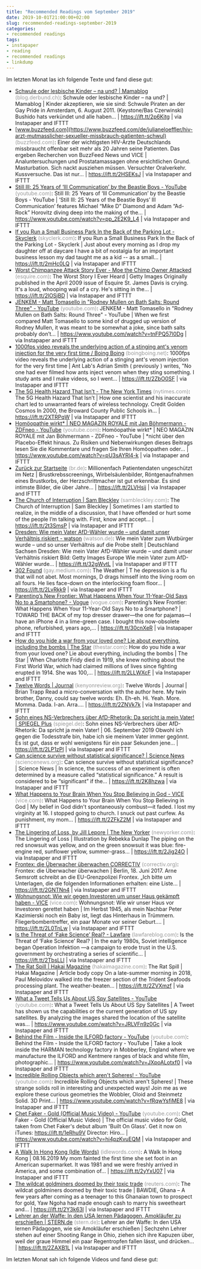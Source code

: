 ```yaml
---
title: "Recommended Readings vom September 2019"
date: 2019-10-01T21:00:00+02:00
slug: recommended-readings-september-2019
categories:
- recommended readings
tags:
- instapaper
- reading
- recommended readings
- linkdump
---
```


Im letzten Monat las ich folgende Texte und fand diese gut:

- [Schwule oder lesbische Kinder – na und? | Mamablog](https://blog.derbund.ch/mamablog/index.php/34683/schwule-kinder-na-und/) <span style="color: #999999;">(blog.derbund.ch)</span>: Schwule oder lesbische Kinder – na und? | Mamablog | Kinder akzeptieren, wie sie sind: Schwule Piraten an der Gay Pride in Amsterdam, 6. August 2011. (Keystone/Bas Czerwinski) Bushido hats verkündet und alle haben… | https://ift.tt/2p6Kitg | via Instapaper and IFTTT
- [www.buzzfeed.com](https://www.buzzfeed.com/de/julianeloeffler/hiv-arzt-mutmasslicher-sexueller-missbrauch-patienten-schwul) <span style="color: #999999;">(buzzfeed.com)</span>: Einer der wichtigsten HIV-Ärzte Deutschlands missbraucht offenbar seit mehr als 20 Jahren seine Patienten. Das ergeben Recherchen von BuzzFeed News und VICE | Analuntersuchungen und Prostatamassagen ohne ersichtlichen Grund. Masturbation. Sich nackt ausziehen müssen. Versuchter Oralverkehr. Kussversuche. Das ist nur… | https://ift.tt/2HSEKsJ | via Instapaper and IFTTT
- [Still Ill: 25 Years of ‘Ill Communication’ by the Beastie Boys - YouTube](https://www.youtube.com/watch?v=pp_2E2K9_L4) <span style="color: #999999;">(youtube.com)</span>: Still Ill: 25 Years of ‘Ill Communication’ by the Beastie Boys - YouTube | ‘Still Ill: 25 Years of the Beastie Boys’ Ill Communication’ features Michael “Mike D” Diamond and Adam “Ad-Rock” Horovitz diving deep into the making of the… | https://www.youtube.com/watch?v=pp_2E2K9_L4 | via Instapaper and IFTTT
- [If you Run a Small Business Park In the Back of the Parking Lot - Skyclerk](https://skyclerk.com/blog/if-you-run-a-small-business-park-in-the-back-of-the-parking-lot) <span style="color: #999999;">(skyclerk.com)</span>: If you Run a Small Business Park In the Back of the Parking Lot - Skyclerk | Just about every morning as I drop my daughter off at daycare I have a bit of nostalgia for an important business lesson my dad taught me as a kid -- as a small… | https://ift.tt/2mHc0LQ | via Instapaper and IFTTT
- [Worst Chimpanzee Attack Story Ever - Moe the Chimp Owner Attacked](https://www.esquire.com/news-politics/a5609/chimpanzee-attack-0409/) <span style="color: #999999;">(esquire.com)</span>: The Worst Story I Ever Heard | Getty Images Originally published in the April 2009 issue of Esquire St. James Davis is crying. It's a loud, whooping wail of a cry. He's sitting in the… | https://ift.tt/2lOSjBD | via Instapaper and IFTTT
- [JENKEM - Matt Tomasello in "Rodney Mullen on Bath Salts: Round Three" - YouTube](https://www.youtube.com/watch?v=tnFPQ57l0Dg) <span style="color: #999999;">(youtube.com)</span>: JENKEM - Matt Tomasello in "Rodney Mullen on Bath Salts: Round Three" - YouTube | When we first compared Matt Tomasello to some kind of drugged up version of Rodney Mullen, it was meant to be somewhat a joke, since bath salts probably don’t… | https://www.youtube.com/watch?v=tnFPQ57l0Dg | via Instapaper and IFTTT
- [1000fps video reveals the underlying action of a stinging ant's venom injection for the very first time / Boing Boing](https://boingboing.net/2019/08/16/ant-rodeo.html) <span style="color: #999999;">(boingboing.net)</span>: 1000fps video reveals the underlying action of a stinging ant's venom injection for the very first time | Ant Lab's Adrian Smith ( previously ) writes, "No one had ever filmed how ants inject venom when they sting something. I study ants and I make videos, so I went… | https://ift.tt/2ZbO0SF | via Instapaper and IFTTT
- [The 5G Health Hazard That Isn’t - The New York Times](https://www.nytimes.com/2019/07/16/science/5g-cellphones-wireless-cancer.html) <span style="color: #999999;">(nytimes.com)</span>: The 5G Health Hazard That Isn’t | How one scientist and his inaccurate chart led to unwarranted fears of wireless technology. Credit Golden Cosmos In 2000, the Broward County Public Schools in… | https://ift.tt/2XTRPqW | via Instapaper and IFTTT
- [Homöopathie wirkt* | NEO MAGAZIN ROYALE mit Jan Böhmermann - ZDFneo - YouTube](https://www.youtube.com/watch?v=pU3sAYRl4-k) <span style="color: #999999;">(youtube.com)</span>: Homöopathie wirkt* | NEO MAGAZIN ROYALE mit Jan Böhmermann - ZDFneo - YouTube | *nicht über den Placebo-Effekt hinaus. Zu Risiken und Nebenwirkungen dieses Beitrags lesen Sie die Kommentare und fragen Sie Ihren Homöopathen oder… | https://www.youtube.com/watch?v=pU3sAYRl4-k | via Instapaper and IFTTT
- [Zurück zur Startseite](https://www.br.de/nachrichten/deutschland-welt/millionenfach-patientendaten-ungeschuetzt-im-netz,RcF09BW) <span style="color: #999999;">(br.de)</span>: Millionenfach Patientendaten ungeschützt im Netz | Brustkrebsscreenings, Wirbelsäulenbilder, Röntgenaufnahmen eines Brustkorbs, der Herzschrittmacher ist gut erkennbar. Es sind intimste Bilder, die über Jahre… | https://ift.tt/2LVHsij | via Instapaper and IFTTT
- [The Church of Interruption | Sam Bleckley](https://sambleckley.com/writing/church-of-interruption.html) <span style="color: #999999;">(sambleckley.com)</span>: The Church of Interruption | Sam Bleckley | Sometimes I am startled to realize, in the middle of a discussion, that I have offended or hurt some of the people I’m talking with. First, know and accept… | https://ift.tt/2t3SmsP | via Instapaper and IFTTT
- [Dresden: Wie mein Vater AfD-Wähler wurde – und damit unser Verhältnis riskiert - watson](https://www.watson.de/!998683284) <span style="color: #999999;">(watson.de)</span>: Wie mein Vater zum Wutbürger wurde – und so unser Verhältnis auf die Probe stellt | Deutschland Sachsen Dresden: Wie mein Vater AfD-Wähler wurde – und damit unser Verhältnis riskiert Bild: Getty Images Europe Wie mein Vater zum AfD-Wähler wurde… | https://ift.tt/32gWvtL | via Instapaper and IFTTT
- [302 Found](https://gay.medium.com/the-weather-a0ee3b988ed5) <span style="color: #999999;">(gay.medium.com)</span>: The Weather | T he depression is a flu that will not abet. Most mornings, D drags himself into the living room on all fours. He lies face-down on the interlocking foam floor… | https://ift.tt/2LvRkk9 | via Instapaper and IFTTT
- [Parenting’s New Frontier: What Happens When Your 11-Year-Old Says No to a Smartphone? - Vogue](https://www.vogue.com/article/parentings-new-frontier-no-smartphones) <span style="color: #999999;">(vogue.com)</span>: Parenting’s New Frontier: What Happens When Your 11-Year-Old Says No to a Smartphone? | TOWARD THE BACK of my top dresser drawer—the one for pajamas—I have an iPhone 4 in a lime-green case. I bought this now-obsolete phone, refurbished, years ago,… | https://ift.tt/30cnXeR | via Instapaper and IFTTT
- [How do you hide a war from your loved one? Lie about everything, including the bombs | The Star](https://www.thestar.com/news/world/2019/09/12/how-do-you-hide-a-war-from-your-loved-one-lie-about-everything-including-the-bombs.html) <span style="color: #999999;">(thestar.com)</span>: How do you hide a war from your loved one? Lie about everything, including the bombs | The Star | When Charlotte Fridy died in 1919, she knew nothing about the First World War, which had claimed millions of lives since fighting erupted in 1914. She was 100,… | https://ift.tt/2LLWXcF | via Instapaper and IFTTT
- [Twelve Words | Journal](https://www.kenyonreview.org/journal/septoct-2019/selections/brian-trapp/) <span style="color: #999999;">(kenyonreview.org)</span>: Twelve Words | Journal | Brian Trapp Read a micro-conversation with the author here. My twin brother, Danny, could say twelve words: Eh. Eh-eh. Hi. Yeah. More. Momma. Dada. I-an. Arra.… | https://ift.tt/2ZNVk7k | via Instapaper and IFTTT
- [Sohn eines NS-Verbrechers über AfD-Rhetorik: Da spricht ja mein Vater! | SPIEGEL Plus](https://www.spiegel.de/plus/sohn-eines-ns-verbrechers-ueber-afd-rhetorik-da-spricht-ja-mein-vater-a-00000000-0002-0001-0000-000165813287) <span style="color: #999999;">(spiegel.de)</span>: Sohn eines NS-Verbrechers über AfD-Rhetorik: Da spricht ja mein Vater! | 06. September 2019 Obwohl ich gegen die Todesstrafe bin, habe ich sie meinem Vater immer gegönnt. Es ist gut, dass er wohl wenigstens für ein paar Sekunden jene… | https://ift.tt/2LP1zPl | via Instapaper and IFTTT
- [Can science survive without statistical significance? | Science News](https://www.sciencenews.org/article/statisticians-standard-measure-significance-p-values) <span style="color: #999999;">(sciencenews.org)</span>: Can science survive without statistical significance? | Science News | In science, the success of an experiment is often determined by a measure called “statistical significance.” A result is considered to be “significant” if the… | https://ift.tt/2K8hzwa | via Instapaper and IFTTT
- [What Happens to Your Brain When You Stop Believing in God - VICE](https://www.vice.com/en_us/article/8qjv7v/what-happens-to-your-brain-when-you-stop-believing-in-god) <span style="color: #999999;">(vice.com)</span>: What Happens to Your Brain When You Stop Believing in God | My belief in God didn't spontaneously combust—it faded. I lost my virginity at 16. I stopped going to church. I snuck out past curfew. As punishment, my mom… | https://ift.tt/2ZFkZ2M | via Instapaper and IFTTT
- [The Lingering of Loss, by Jill Lepore | The New Yorker](https://www.newyorker.com/magazine/2019/07/08/the-lingering-of-loss) <span style="color: #999999;">(newyorker.com)</span>: The Lingering of Loss | Illustration by Rebekka Dunlap The piping on the red snowsuit was yellow, and on the green snowsuit it was blue: fire-engine red, sunflower yellow, summer-grass… | https://ift.tt/2Jig24O | via Instapaper and IFTTT
- [Frontex: die Überwacher überwachen CORRECTIV](https://correctiv.org/top-stories/2019/08/04/frontex-transparenz/) <span style="color: #999999;">(correctiv.org)</span>: Frontex: die Überwacher überwachen | Berlin, 18. Juni 2017. Arne Semsrott schreibt an die EU-Grenzpolizei Frontex. „Ich bitte um Unterlagen, die die folgenden Informationen erhalten: eine Liste… | https://ift.tt/2GNTNn4 | via Instapaper and IFTTT
- [Wohnungsnot: Wie wir gegen Investoren um unser Haus gekämpft haben - VICE](https://www.vice.com/de/article/ywagbk/wohnungsnot-wie-wir-gegen-investoren-um-unser-haus-gekampft-haben) <span style="color: #999999;">(vice.com)</span>: Wohnungsnot: Wie wir unser Haus vor Investoren gerettet haben | Im Herbst 1945, als mein Nachbar Peter Kazimierski noch ein Baby ist, liegt das Hinterhaus in Trümmern. Fliegerbombentreffer, ein paar Monate vor seiner Geburt.… | https://ift.tt/2L0TnLw | via Instapaper and IFTTT
- [Is the Threat of ‘Fake Science’ Real? - Lawfare](https://www.lawfareblog.com/threat-fake-science-real) <span style="color: #999999;">(lawfareblog.com)</span>: Is the Threat of ‘Fake Science’ Real? | In the early 1980s, Soviet intelligence began Operation Infektion —a campaign to erode trust in the U.S. government by orchestrating a series of scientific… | https://ift.tt/2TbsLLl | via Instapaper and IFTTT
- [The Rat Spill | Hakai Magazine](https://www.hakaimagazine.com/features/the-rat-spill/) <span style="color: #999999;">(hakaimagazine.com)</span>: The Rat Spill | Hakai Magazine | Article body copy On a late-summer morning in 2018, Paul Melovidov walked into the freezer section of the Trident Seafoods processing plant. The weather-beaten… | https://ift.tt/2ZVXmzf | via Instapaper and IFTTT
- [What a Tweet Tells Us About US Spy Satellites - YouTube](https://www.youtube.com/watch?v=JRLVFn9z0Gc) <span style="color: #999999;">(youtube.com)</span>: What a Tweet Tells Us About US Spy Satellites | A Tweet has shown us the capabilities or the current generation of US spy satellites. By analyzing the images shared the location of the satellite was… | https://www.youtube.com/watch?v=JRLVFn9z0Gc | via Instapaper and IFTTT
- [Behind the Film - Inside the ILFORD factory - YouTube](https://www.youtube.com/watch?v=JXpoALotxf0) <span style="color: #999999;">(youtube.com)</span>: Behind the Film - Inside the ILFORD factory - YouTube | Take a look inside the HARMAN technology factory in Mobberley, England where we manufacture the ILFORD and Kentmere ranges of black and white film, photographic… | https://www.youtube.com/watch?v=JXpoALotxf0 | via Instapaper and IFTTT
- [Incredible Rolling Objects which aren't Spheres! - YouTube](https://www.youtube.com/watch?v=fRqwYsfiME8) <span style="color: #999999;">(youtube.com)</span>: Incredible Rolling Objects which aren't Spheres! | These strange solids roll in interesting and unexpected ways! Join me as we explore these curious geometries the Wobbler, Oloid and Steinmetz Solid. 3D Print… | https://www.youtube.com/watch?v=fRqwYsfiME8 | via Instapaper and IFTTT
- [Chet Faker - Gold (Official Music Video) - YouTube](https://www.youtube.com/watch?v=hi4pzKvuEQM) <span style="color: #999999;">(youtube.com)</span>: Chet Faker - Gold (Official Music Video) | The official music video for Gold, taken from Chet Faker's debut album 'Built On Glass'. Get it now on iTunes: https://ift.tt/1eRhu9V Director: Hiro… | https://www.youtube.com/watch?v=hi4pzKvuEQM | via Instapaper and IFTTT
- [A Walk In Hong Kong (Idle Words)](https://idlewords.com/2019/08/a_walk_in_hong_kong.htm) <span style="color: #999999;">(idlewords.com)</span>: A Walk In Hong Kong | 08.16.2019 My mom fainted the first time she set foot in an American supermarket. It was 1981 and we were freshly arrived in America, and some combination of… | https://ift.tt/2yYxU07 | via Instapaper and IFTTT
- [The wildcat goldminers doomed by their toxic trade](https://www.reuters.com/investigates/special-report/gold-africa-poison/) <span style="color: #999999;">(reuters.com)</span>: The wildcat goldminers doomed by their toxic trade | BAWDIE, Ghana – A few years after coming as a teenager to this Ghanaian town to prospect for gold, Yaw Ngoha had made enough cash to marry his sweetheart and… | https://ift.tt/2Y3k63l | via Instapaper and IFTTT
- [Lehrer an der Waffe: In den USA lernen Pädagogen, Amokläufer zu erschießen | STERN.de](https://www.stern.de/lifestyle/jwd/lehrer-an-der-waffe--in-den-usa-lernen-paedagogen--amoklaeufer-zu-erschiessen-8762232.html) <span style="color: #999999;">(stern.de)</span>: Lehrer an der Waffe: In den USA lernen Pädagogen, wie sie Amokläufer erschießen | Sechzehn Lehrer stehen auf einer Shooting Range in Ohio, ziehen sich ihre Kapuzen über, weil der graue Himmel ein paar Regentropfen fallen lässt, und drücken… | https://ift.tt/2ZAXB1L | via Instapaper and IFTTT

Im letzten Monat sah ich folgende Videos und fand diese gut: